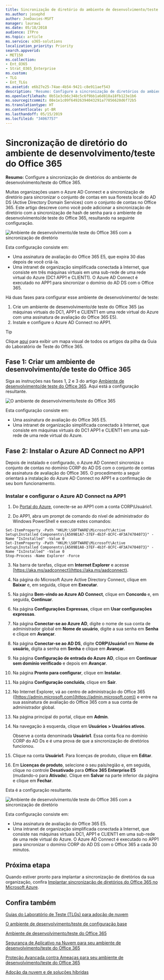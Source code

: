 ```yaml
---
title: Sincronização de diretório do ambiente de desenvolvimento/teste do Office 365
ms.author: josephd
author: JoeDavies-MSFT
manager: laurawi
ms.date: 05/18/2018
audience: ITPro
ms.topic: article
ms.service: o365-solutions
localization_priority: Priority
search.appverid:
- MET150
ms.collection:
- Ent_O365
- Strat_O365_Enterprise
ms.custom:
- TLG
- Ent_TLGs
ms.assetid: e6b27e25-74ae-4b54-9421-c8e911aef543
description: 'Resumo: Configure a sincronização de diretórios do ambiente de desenvolvimento/teste do Office 365.'
ms.openlocfilehash: 0b51e3cb6c348c5c6f9bb1a6d818a18fb123e1b6
ms.sourcegitcommit: 08e1e1c09f64926394043291a77856620d6f72b5
ms.translationtype: HT
ms.contentlocale: pt-BR
ms.lasthandoff: 05/15/2019
ms.locfileid: "34067757"
---
```

# <a name="directory-synchronization-for-your-office-365-devtest-environment"></a>Sincronização de diretório do ambiente de desenvolvimento/teste do Office 365

 **Resumo:** Configure a sincronização de diretórios do ambiente de desenvolvimento/teste do Office 365.
  
Muitas organizações usam o Azure AD Connect e a sincronização de diretório para sincronizar o conjunto de contas em sua floresta local do AD DS (Active Directory Domain Services) com o conjunto de contas no Office 365. Este artigo descreve como você pode adicionar a sincronização de diretório com a sincronização de hash de senha para o ambiente de desenvolvimento/de teste do Office 365, resultando na seguinte configuração.
  
![Ambiente de desenvolvimento/de teste do Office 365 com a sincronização de diretório](media/be5b37b0-f832-4878-b153-436c31546e21.png)
  
Esta configuração consiste em: 
  
- Uma assinatura de avaliação do Office 365 E5, que expira 30 dias depois de você criá-la.
- Uma intranet de organização simplificada conectada à Internet, que consiste em três máquinas virtuais em uma sub-rede de uma rede virtual do Azure (DC1 APP1 e CLIENT1). O Azure AD Connect é executado no APP1 para sincronizar o domínio do AD DS com o Office 365.
    
Há duas fases para configurar esse ambiente de desenvolvimento/ de teste:
  
1. Crie um ambiente de desenvolvimento/de teste do Office 365 (as máquinas virtuais do DC1, APP1 e CLIENT1 em uma rede virtual do Azure com uma assinatura de avaliação do Office 365 E5).
2. Instale e configure o Azure AD Connect no APP1.
    
> [!TIP]
> Clique [aqui](http://aka.ms/catlgstack) para exibir um mapa visual de todos os artigos da pilha da Guia do Laboratório de Teste do Office 365.
  
## <a name="phase-1-create-an-office-365-devtest-environment"></a>Fase 1: Criar um ambiente de desenvolvimento/de teste do Office 365

Siga as instruções nas fases 1, 2 e 3 do artigo [Ambiente de desenvolvimento/de teste do Office 365](office-365-dev-test-environment.md). Aqui está a configuração resultante.
  
![O ambiente de desenvolvimento/teste do Office 365](media/48fb91aa-09b0-4020-a496-a8253920c45d.png)
  
Esta configuração consiste em: 
  
- Uma assinatura de avaliação do Office 365 E5.
- Uma intranet de organização simplificada conectado à Internet, que consiste em máquinas virtuais do DC1 APP1 e CLIENT1 em uma sub-rede de uma rede virtual do Azure.
    
## <a name="phase-2-install-azure-ad-connect-on-app1"></a>Fase 2: Instalar o Azure AD Connect no APP1

Depois de instalado e configurado, o Azure AD Connect sincroniza o conjunto de contas no domínio CORP do AD DS com o conjunto de contas de assinatura de avaliação do Office 365. O procedimento a seguir orientará a instalação do Azure AD Connect no APP1 e a confirmação de seu bom funcionamento.
  
### <a name="install-and-configure-azure-ad-connect-on-app1"></a>Instalar e configurar o Azure AD Connect na APP1

1. Do [Portal do Azure](https://portal.azure.com), conecte-se ao APP1 com a conta CORP\\Usuário1.
    
2. Do APP1, abra um prompt de comando do nível de administrador do Windows PowerShell e execute estes comandos:
    
  ```
  Set-ItemProperty -Path "HKLM:\SOFTWARE\Microsoft\Active Setup\Installed Components\{A509B1A7-37EF-4b3f-8CFC-4F3A74704073}" -Name "IsInstalled" -Value 0
Set-ItemProperty -Path "HKLM:\SOFTWARE\Microsoft\Active Setup\Installed Components\{A509B1A8-37EF-4b3f-8CFC-4F3A74704073}" -Name "IsInstalled" -Value 0
Stop-Process -Name Explorer -Force

  ```

3. Na barra de tarefas, clique em **Internet Explorer** e acesse [https://aka.ms/aadconnect](https://aka.ms/aadconnect).
    
4. Na página do Microsoft Azure Active Directory Connect, clique em **Baixar** e, em seguida, clique em **Executar**.
    
5. Na página **Bem-vindo ao Azure AD Connect**, clique em **Concordo** e, em seguida, **Continuar**.
    
6. Na página **Configurações Expressas**, clique em **Usar configurações expressas**.
    
7. Na página **Conectar-se ao Azure AD**, digite o nome de sua conta de administrador global em **Nome de usuário**, digite a sua senha em **Senha** e clique em **Avançar**.
    
8. Na página **Conectar-se ao AD DS**, digite **CORP\\Usuário1** em **Nome de usuário,** digita a senha em **Senha** e clique em **Avançar**.
    
9. Na página **Configuração de entrada do Azure AD**, clique em **Continuar sem domínio verificado** e depois em **Avançar**.
    
10. Na página **Pronto para configurar**, clique em **Instalar**.
    
11. Na página **Configuração concluída**, clique em **Sair**.
    
12. No Internet Explorer, vá ao centro de administração do Office 365 ([https://admin.microsoft.com](https://admin.microsoft.com)) e entre na sua assinatura de avaliação do Office 365 com a sua conta de administrador global.
    
13. Na página principal do portal, clique em **Admin**.
    
14. Na navegação à esquerda, clique em **Usuários > Usuários ativos**.
    
    Observe a conta denominada **Usuário1**. Essa conta fica no domínio CORP do AD Ds e é uma prova de que a sincronização de diretórios funcionou.
    
15. Clique na conta **Usuário1**. Para licenças de produto, clique em **Editar**.
    
16. Em **Licenças de produto**, selecione o seu país/região e, em seguida, clique no controle **Desativado** para **Office 365 Enterprise E5** (mudando-o para **Ativado**). Clique em **Salvar** na parte inferior da página e clique em **Fechar**.
    
Esta é a configuração resultante.
  
![Ambiente de desenvolvimento/de teste do Office 365 com a sincronização de diretório](media/be5b37b0-f832-4878-b153-436c31546e21.png)
  
Esta configuração consiste em: 
  
- Uma assinatura de avaliação do Office 365 E5.
- Uma intranet de organização simplificada conectada à Internet, que consiste nas máquinas virtuais DC1, APP1 e CLIENT1 em uma sub-rede de uma rede virtual do Azure. O Azure AD Connect é executado no APP1 para sincronizar o domínio CORP do AD DS com o Office 365 a cada 30 minutos.
    
## <a name="next-step"></a>Próxima etapa

Quando estiver pronto para implantar a sincronização de diretórios da sua organização, confira [Implantar sincronização de diretórios do Office 365 no Microsoft Azure](deploy-office-365-directory-synchronization-dirsync-in-microsoft-azure.md).

## <a name="see-also"></a>Confira também


[Guias do Laboratório de Teste (TLGs) para adoção de nuvem](cloud-adoption-test-lab-guides-tlgs.md)

[O ambiente de desenvolvimento/teste de configuração base](base-configuration-dev-test-environment.md) 

[Ambiente de desenvolvimento/teste do Office 365](office-365-dev-test-environment.md)

[Segurança de Aplicativo na Nuvem para seu ambiente de desenvolvimento/teste do Office 365](cloud-app-security-for-your-office-365-dev-test-environment.md)

[Proteção Avançada contra Ameaças para seu ambiente de desenvolvimento/teste do Office 365](advanced-threat-protection-for-your-office-365-dev-test-environment.md)

[Adoção da nuvem e de soluções híbridas](cloud-adoption-and-hybrid-solutions.md)




